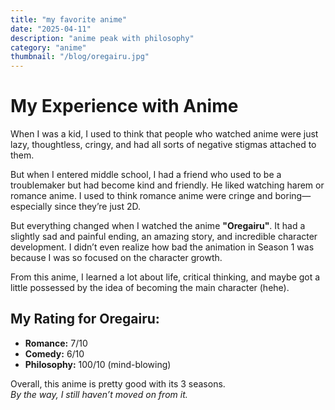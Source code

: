 ```yaml
---
title: "my favorite anime"
date: "2025-04-11"
description: "anime peak with philosophy"
category: "anime"
thumbnail: "/blog/oregairu.jpg"
---
```


# My Experience with Anime

When I was a kid, I used to think that people who watched anime were just lazy, thoughtless, cringy, and had all sorts of negative stigmas attached to them.

But when I entered middle school, I had a friend who used to be a troublemaker but had become kind and friendly. He liked watching harem or romance anime. I used to think romance anime were cringe and boring—especially since they’re just 2D.

But everything changed when I watched the anime **"Oregairu"**. It had a slightly sad and painful ending, an amazing story, and incredible character development. I didn’t even realize how bad the animation in Season 1 was because I was so focused on the character growth.

From this anime, I learned a lot about life, critical thinking, and maybe got a little possessed by the idea of becoming the main character (hehe).

## My Rating for Oregairu:
- **Romance:** 7/10  
- **Comedy:** 6/10  
- **Philosophy:** 100/10 (mind-blowing)

Overall, this anime is pretty good with its 3 seasons.  
*By the way, I still haven’t moved on from it.*

